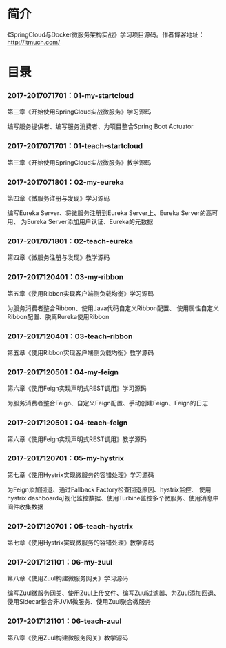 # 简介 

《SpringCloud与Docker微服务架构实战》学习项目源码。作者博客地址：http://itmuch.com/

# 目录 

### 2017-2017071701：01-my-startcloud<br>
第三章《开始使用SpringCloud实战微服务》学习源码
<p>
编写服务提供者、编写服务消费者、为项目整合Spring Boot Actuator
</p>

### 2017-2017071701：01-teach-startcloud<br>
第三章《开始使用SpringCloud实战微服务》教学源码

### 2017-2017071801：02-my-eureka<br>
第四章《微服务注册与发现》学习源码
<p>
编写Eureka Server、将微服务注册到Eureka Server上、Eureka Server的高可用、
为Eureka Server添加用户认证、Eureka的元数据
</p>

### 2017-2017071801：02-teach-eureka<br>
第四章《微服务注册与发现》教学源码

### 2017-2017120401：03-my-ribbon<br>
第五章《使用Ribbon实现客户端侧负载均衡》学习源码
<p>
为服务消费者整合Ribbon、使用Java代码自定义Ribbon配置、
使用属性自定义Ribbon配置、脱离Rureka使用Ribbon
</p>

### 2017-2017120401：03-teach-ribbon<br>
第五章《使用Ribbon实现客户端侧负载均衡》教学源码

### 2017-2017120501：04-my-feign<br>
第六章《使用Feign实现声明式REST调用》学习源码
<p>
为服务消费者整合Feign、自定义Feign配置、手动创建Feign、Feign的日志
</p>

### 2017-2017120501：04-teach-feign<br>
第六章《使用Feign实现声明式REST调用》教学源码

### 2017-2017120701：05-my-hystrix<br>
第七章《使用Hystrix实现微服务的容错处理》学习源码
<p>
为Feign添加回退、通过Fallback Factory检查回退原因、hystrix监控、
使用hystrix dashboard可视化监控数据、使用Turbine监控多个微服务、使用消息中间件收集数据
</p>

### 2017-2017120701：05-teach-hystrix<br>
第七章《使用Hystrix实现微服务的容错处理》教学源码

### 2017-2017121101：06-my-zuul<br>
第八章《使用Zuul构建微服务网关》学习源码
<p>
编写Zuul微服务网关、使用Zuul上传文件、编写Zuul过滤器、为Zuul添加回退、
使用Sidecar整合非JVM微服务、使用Zuul聚合微服务
</p>

### 2017-2017121101：06-teach-zuul<br>
第八章《使用Zuul构建微服务网关》教学源码
